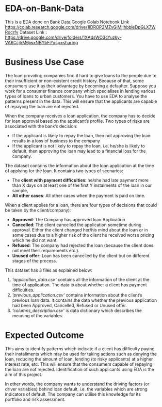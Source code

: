 # EDA-on-Bank-Data
This is a EDA done on Bank Data
Google Colab Notebook Link https://colab.research.google.com/drive/1lDROP2MZvGIMjIhbbleDpGLX7WRocrfv
Dataset Link : https://drive.google.com/drive/folders/1XAdsWO3cYuzky-VA8Ccj5M6jwxNBYbFi?usp=sharing

# Business Use Case
The loan providing companies find it hard to give loans to the people due to their insufficient or non-existent credit history. Because of that, some consumers use it as their advantage by becoming a defaulter. Suppose you work for a consumer finance company which specialises in lending various types of loans to urban customers. You have to use EDA to analyse the patterns present in the data. This will ensure that the applicants are capable of repaying the loan are not rejected.

When the company receives a loan application, the company has to decide for loan approval based on the applicant’s profile. Two types of risks are associated with the bank’s decision:
- If the applicant is likely to repay the loan, then not approving the loan results in a loss of business to the company
- If the applicant is not likely to repay the loan, i.e. he/she is likely to default, then approving the loan may lead to a financial loss for the company.

The dataset contains the information about the loan application at the time of applying for the loan. It contains two types of scenarios:
- The **client with payment difficulties**: he/she had late payment more than X days on at least one of the first Y instalments of the loan in our sample,
- **All other cases**: All other cases when the payment is paid on time.

When a client applies for a loan, there are four types of decisions that could be taken by the client/company):
- **Approved**: The Company has approved loan Application
- **Cancelled**: The client cancelled the application sometime during approval. Either the client changed her/his mind about the loan or in some cases due to a higher risk of the client he received worse pricing which he did not want.
- **Refused**: The company had rejected the loan (because the client does not meet their requirements etc.).
- **Unused offer**:  Loan has been cancelled by the client but on different stages of the process.

This dataset has 3 files as explained below: 
  1. *'application_data.csv'*  contains all the information of the client at the time of application.
The data is about whether a client has payment difficulties.
  2. *'previous_application.csv'* contains information about the client’s previous loan data. It contains the data whether the previous application had been Approved, Cancelled, Refused or Unused offer.
  3. *'columns_description.csv'* is data dictionary which describes the meaning of the variables.
  
 # Expected Outcome
This aims to identify patterns which indicate if a client has difficulty paying their installments which may be used for taking actions such as denying the loan, reducing the amount of loan, lending (to risky applicants) at a higher interest rate, etc. This will ensure that the consumers capable of repaying the loan are not rejected. Identification of such applicants using EDA is the aim of this project.

In other words, the company wants to understand the driving factors (or driver variables) behind loan default, i.e. the variables which are strong indicators of default. The company can utilise this knowledge for its portfolio and risk assessment.
